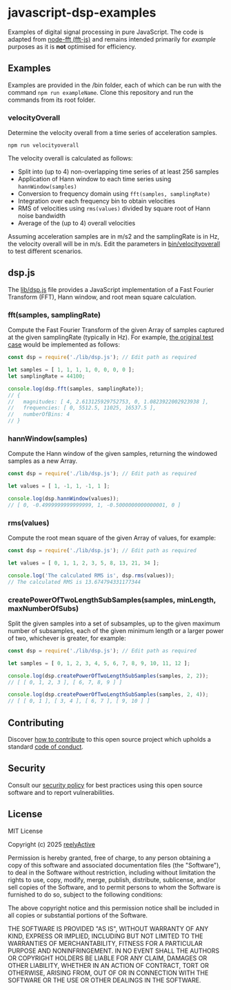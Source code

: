 javascript-dsp-examples
=======================

Examples of digital signal processing in pure JavaScript.  The code is adapted from [node-fft (fft-js)](https://github.com/vail-systems/node-fft/) and remains intended primarily for _example_ purposes as it is __not__ optimised for efficiency.


Examples
--------

Examples are provided in the /bin folder, each of which can be run with the command `npm run exampleName`.  Clone this repository and run the commands from its root folder.

### velocityOverall

Determine the velocity overall from a time series of acceleration samples.

    npm run velocityoverall

The velocity overall is calculated as follows:
- Split into (up to 4) non-overlapping time series of at least 256 samples
- Application of Hann window to each time series using `hannWindow(samples)`
- Conversion to frequency domain using `fft(samples, samplingRate)`
- Integration over each frequency bin to obtain velocities
- RMS of velocities using `rms(values)` divided by square root of Hann noise bandwidth
- Average of the (up to 4) overall velocities

Assuming acceleration samples are in m/s2 and the samplingRate is in Hz, the velocity overall will be in m/s.  Edit the parameters in [bin/velocityoverall](bin/velocityoverall) to test different scenarios.


dsp.js
------

The [lib/dsp.js](lib/dsp.js) file provides a JavaScript implementation of a Fast Fourier Transform (FFT), Hann window, and root mean square calculation.

### fft(samples, samplingRate)

Compute the Fast Fourier Transform of the given Array of samples captured at the given samplingRate (typically in Hz).  For example, [the original test case](https://github.com/vail-systems/node-fft/tree/master?tab=readme-ov-file#command-line) would be implemented as follows:

```javascript
const dsp = require('./lib/dsp.js'); // Edit path as required

let samples = [ 1, 1, 1, 1, 0, 0, 0, 0 ];
let samplingRate = 44100;

console.log(dsp.fft(samples, samplingRate));
// {
//   magnitudes: [ 4, 2.613125929752753, 0, 1.0823922002923938 ],
//   frequencies: [ 0, 5512.5, 11025, 16537.5 ],
//   numberOfBins: 4
// }
```

### hannWindow(samples)

Compute the Hann window of the given samples, returning the windowed samples as a new Array.

```javascript
const dsp = require('./lib/dsp.js'); // Edit path as required

let values = [ 1, -1, 1, -1, 1 ];

console.log(dsp.hannWindow(values));
// [ 0, -0.4999999999999999, 1, -0.5000000000000001, 0 ]
```


### rms(values)

Compute the root mean square of the given Array of values, for example:

```javascript
const dsp = require('./lib/dsp.js'); // Edit path as required

let values = [ 0, 1, 1, 2, 3, 5, 8, 13, 21, 34 ];

console.log('The calculated RMS is', dsp.rms(values));
// The calculated RMS is 13.674794331177344
```


### createPowerOfTwoLengthSubSamples(samples, minLength, maxNumberOfSubs)

Split the given samples into a set of subsamples, up to the given maximum number of subsamples, each of the given minimum length or a larger power of two, whichever is greater, for example:

```javascript
const dsp = require('./lib/dsp.js'); // Edit path as required

let samples = [ 0, 1, 2, 3, 4, 5, 6, 7, 8, 9, 10, 11, 12 ];

console.log(dsp.createPowerOfTwoLengthSubSamples(samples, 2, 2));
// [ [ 0, 1, 2, 3 ], [ 6, 7, 8, 9 ] ]

console.log(dsp.createPowerOfTwoLengthSubSamples(samples, 2, 4));
// [ [ 0, 1 ], [ 3, 4 ], [ 6, 7 ], [ 9, 10 ] ]
```


Contributing
------------

Discover [how to contribute](CONTRIBUTING.md) to this open source project which upholds a standard [code of conduct](CODE_OF_CONDUCT.md).


Security
--------

Consult our [security policy](SECURITY.md) for best practices using this open source software and to report vulnerabilities.


License
-------

MIT License

Copyright (c) 2025 [reelyActive](https://www.reelyactive.com)

Permission is hereby granted, free of charge, to any person obtaining a copy of this software and associated documentation files (the "Software"), to deal in the Software without restriction, including without limitation the rights to use, copy, modify, merge, publish, distribute, sublicense, and/or sell copies of the Software, and to permit persons to whom the Software is furnished to do so, subject to the following conditions:

The above copyright notice and this permission notice shall be included in all copies or substantial portions of the Software.

THE SOFTWARE IS PROVIDED "AS IS", WITHOUT WARRANTY OF ANY KIND, EXPRESS OR 
IMPLIED, INCLUDING BUT NOT LIMITED TO THE WARRANTIES OF MERCHANTABILITY, 
FITNESS FOR A PARTICULAR PURPOSE AND NONINFRINGEMENT. IN NO EVENT SHALL THE 
AUTHORS OR COPYRIGHT HOLDERS BE LIABLE FOR ANY CLAIM, DAMAGES OR OTHER 
LIABILITY, WHETHER IN AN ACTION OF CONTRACT, TORT OR OTHERWISE, ARISING FROM, 
OUT OF OR IN CONNECTION WITH THE SOFTWARE OR THE USE OR OTHER DEALINGS IN 
THE SOFTWARE.